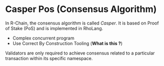 # Casper Pos (Consensus Algorithm)

In R-Chain, the consensus algorithm is called *Casper*. It is based on Proof of Stake (PoS) and is implemented in RhoLang.

- Complex concurrent program
- Use Correct By Construction Tooling (**What is this ?**)

Validators are only required to achieve consensus related to a particular transaction within its specific namespace.

